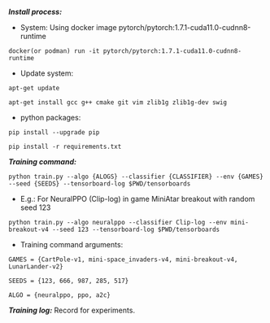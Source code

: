***Install process:***

- System: Using docker image pytorch/pytorch:1.7.1-cuda11.0-cudnn8-runtime

`docker(or podman) run -it pytorch/pytorch:1.7.1-cuda11.0-cudnn8-runtime`

- Update system: 

`apt-get update`

`apt-get install gcc g++ cmake git vim zlib1g zlib1g-dev swig`

- python packages:

`pip install --upgrade pip`

`pip install -r requirements.txt`


***Training command:***

```
python train.py --algo {ALOGS} --classifier {CLASSIFIER} --env {GAMES} --seed {SEEDS} --tensorboard-log $PWD/tensorboards
```

- E.g.: For NeuralPPO (Clip-log) in game MiniAtar breakout with random seed 123

`python train.py --algo neuralppo --classifier Clip-log --env mini-breakout-v4 --seed 123 --tensorboard-log $PWD/tensorboards`

- Training command arguments:

`GAMES = {CartPole-v1, mini-space_invaders-v4, mini-breakout-v4, LunarLander-v2}`

`SEEDS = {123, 666, 987, 285, 517}`

`ALGO = {neuralppo, ppo, a2c}`

***Training log:***
Record for experiments.


